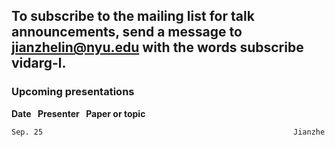 ## To subscribe to the mailing list for talk announcements, send a message to **<jianzhelin@nyu.edu>** with the words subscribe vidarg-l. 
### Upcoming presentations

**Date**        &thinsp;                                                  **Presenter**        &thinsp;                      **Paper or topic**
```markdown 
Sep. 25                                                        Jianzhe Lin                             Multi-Object Tracking
                                                                                                       Simple Online and Realtime Tracking with a Deep Association Metric[link](https://arxiv.org/abs/1703.07402/)
```
